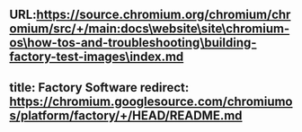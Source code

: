 URL:https://source.chromium.org/chromium/chromium/src/+/main:docs\website\site\chromium-os\how-tos-and-troubleshooting\building-factory-test-images\index.md
---
title: Factory Software
redirect: https://chromium.googlesource.com/chromiumos/platform/factory/+/HEAD/README.md
---
